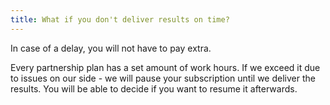 ```yaml
---
title: What if you don't deliver results on time?
---
```


In case of a delay, you will not have to pay extra. 

Every partnership plan has a set amount of work hours. If we exceed it due to issues on our side - we will pause your subscription until we deliver the results. You will be able to decide if you want to resume it afterwards.